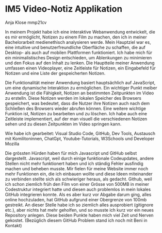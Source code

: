 # IM5 Video-Notiz Applikation
Anja Klose mmp21cv

In meinem Projekt habe ich eine interaktive Webanwendung entwickelt, die es mir ermöglicht, Notizen zu einem Film zu machen, den ich in meiner Bachelorarbeit medienethisch analysieren werde. Mein Hauptziel war es, eine intuitive und benutzerfreundliche Oberfläche zu schaffen, die auf Desktop- als auch auf mobilen Plattformen funktioniert. Ich habe mich für ein minimalistisches Design entschieden, um Ablenkungen zu minimieren und den Fokus auf den Inhalt zu lenken. Die Hauptteile meiner Anwendung umfassen einen Videoplayer, eine Zeitleiste für Notizen, ein Eingabefeld für Notizen und eine Liste der gespeicherten Notizen. 

Die Funktionalität meiner Anwendung basiert hauptsächlich auf JavaScript, um eine dynamische Interaktion zu ermöglichen. Ein wichtiger Punkt meiber Anwendung ist die Fähigkeit, Notizen an bestimmten Zeitpunkten im Video zu erstelln. Diese Notizen werden im lokalen Speicher des Browsers gespeichert, was bedeutet, dass die Nutzer ihre Notizen auch nach dem Schließen des Browsers wieder abrufen können. Eine weitere wichtige Funktion ist, Notizen zu bearbeiten und zu löschen. Ich habe auch eine Zeitleiste implementiert, auf der man visuell die verschiedenen Notizen sehen und zu diesen Zeitpunkten im Video springen kann. 

Wie habe ich gearbeitet: Visual Studio Code, GitHub, Dev Tools, Austausch mit Komilitoninnen, ChatGpt, Youtube-Tutorials, W3Schools und Developer Mozilla

Die grössten Hürden haben für mich Javascript und GitHub selbst dargestellt. Javascript, weil durch einige funktionale Codeupdates, andere Stellen nicht mehr funktionert haben und ich ständig Fehler ausfindig machen und beheben musste. Mir fielen für meine Website immer noch mehr Funktionen ein, die ich einbauen wollte und diese Ideen miteinander zu verbinden stellte sich als schwieriger heraus, als gedacht. Github, weil ich schon ziemlich früh den Film von einer Grösse von 500MB in meiner Codestruktur integriert hatte und diesen auch problemlos in mein lokales GitHub integrieren konnte. Als es aber kurz vor Abgabe darum ging, alles online hochzuladen, hat GitHub aufgrund einer Obergrenze von 100mb gestreikt. An dieser Stelle habe ich so ziemlich alles ausprobiert (gitignore etc.), aber nichts hat mehr geholfen, und so musste ich kurz vor ein neues Repository anlegen. Diese beiden Punkte haben mich viel Zeit und Nerven gekostet. (Bezüglich diesem GitHub Problem stand ich noch mit Beni in Kontakt)
